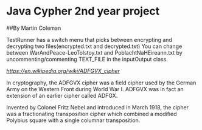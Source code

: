 # Java Cypher 2nd year project
##By Martin Coleman 


TestRunner has a switch menu that picks between encrypting and decrypting two files(encrypted.txt and decrypted.txt)
You can change between WarAndPeace-LeoTolstoy.txt and PoblachtNaHEireann.txt by uncommenting/commenting TEXT_FILE in the inputOutput class.

*https://en.wikipedia.org/wiki/ADFGVX_cipher*


In cryptography, the ADFGVX cipher was a field cipher used by the German Army on the Western Front during World War I. ADFGVX was in fact an extension of an earlier cipher called ADFGX.

Invented by Colonel Fritz Nebel and introduced in March 1918, the cipher was a fractionating transposition cipher which combined a modified Polybius square with a single columnar transposition.

